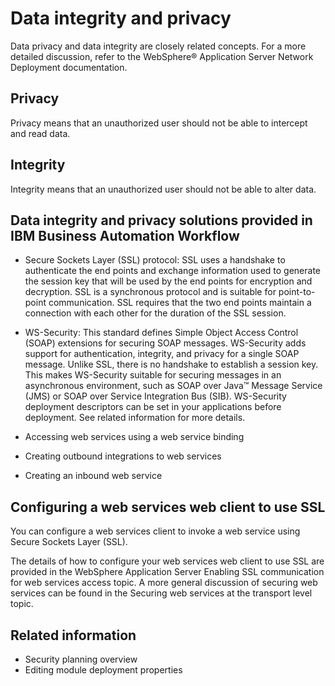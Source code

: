 # Data integrity and privacy

Data privacy and data integrity are closely related concepts. For a more detailed discussion,
refer to the WebSphere® Application
Server Network Deployment
documentation.

## Privacy

Privacy means that an unauthorized user should not be able to intercept and read
data.

## Integrity

Integrity means that an unauthorized user should not be able to alter data.

## Data integrity and privacy solutions provided in IBM Business Automation Workflow

- Secure Sockets Layer (SSL) protocol: SSL uses a handshake to authenticate
the end points and exchange information used to generate the session
key that will be used by the end points for encryption and decryption.
SSL is a synchronous protocol and is suitable for point-to-point communication.
SSL requires that the two end points maintain a connection with each
other for the duration of the SSL session.
- WS-Security: This standard defines Simple Object Access Control
(SOAP) extensions for securing SOAP messages. WS-Security adds support
for authentication, integrity, and privacy for a single SOAP message.
Unlike SSL, there is no handshake to establish a session key. This
makes WS-Security suitable for securing messages in an asynchronous
environment, such as SOAP over Java™ Message
Service (JMS) or SOAP over Service Integration Bus (SIB). WS-Security
deployment descriptors can be set in your applications before deployment. See related information for more details.

- Accessing web services using a web service binding
- Creating outbound integrations to web services
- Creating an inbound web service

## Configuring a web services web client to use SSL

You
can configure a web services client to invoke a web service using
Secure Sockets Layer (SSL).

The details of how to configure your web services web client to use SSL are provided in the
WebSphere Application
Server
Enabling SSL communication for web services access topic. A more general
discussion of securing web services can be found in the  Securing web services at the transport level topic.

## Related information

- Security planning overview
- Editing module deployment properties